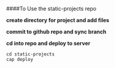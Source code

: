####To Use the static-projects repo

**create directory for project and add files**

**commit to github repo and sync branch**

**cd into repo and deploy to server**

	cd static-projects
	cap deploy
